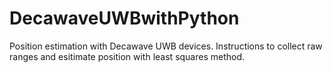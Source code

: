 # DecawaveUWBwithPython
Position estimation with Decawave UWB devices. Instructions to collect raw ranges and esitimate position with least squares method.
